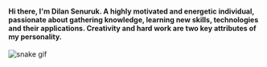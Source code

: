 #### Hi there, I'm Dilan Senuruk. A highly motivated and energetic individual, passionate about gathering knowledge, learning new skills, technologies and their applications. Creativity and hard work are two key attributes of my personality.

![snake gif](https://github.com/YOUR_USERNAME/YOUR_USERNAME/blob/output/github-contribution-grid-snake.svg)
